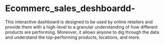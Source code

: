 # Ecommerc_sales_deshboardd-
This interactive dashboard is designed to be used by online retailers and provide them with a high-level to a granular understanding of how different products are performing. Moreover, it allows anyone to dig through the data and understand the top-performing products, locations, and more. 
